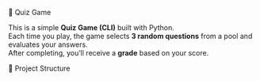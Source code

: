  🎯 Quiz Game 

This is a simple **Quiz Game (CLI)** built with Python.  
Each time you play, the game selects **3 random questions** from a pool and evaluates your answers.  
After completing, you’ll receive a **grade** based on your score.


 📂 Project Structure
